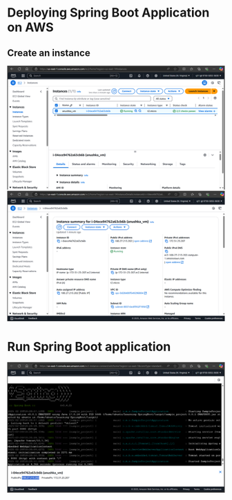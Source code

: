 # Deploying Spring Boot Application on AWS

## Create an instance
![image1](image1.png)
![alt text](image2.png)

# Run Spring Boot application 
![alt text](image3.png)